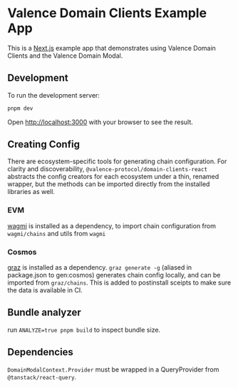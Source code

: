 # Valence Domain Clients Example App

This is a [Next.js](https://nextjs.org) example app that demonstrates using Valence Domain Clients and the Valence Domain Modal.

## Development

To run the development server:

```bash
pnpm dev
```

Open [http://localhost:3000](http://localhost:3000) with your browser to see the result.

## Creating Config

There are ecosystem-specific tools for generating chain configuration. For clarity and discoverability, `@valence-protocol/domain-clients-react` abstracts the config creators for each ecosystem under a thin, renamed wrapper, but the methods can be imported directly from the installed libraries as well.

### EVM

[wagmi](https://wagmi.sh/core/api/chains) is installed as a dependency, to import chain configuration from `wagmi/chains` and utils from `wagmi`

### Cosmos

[graz](https://graz.sh/docs/generate-chain-info) is installed as a dependency. `graz generate -g` (aliased in package.json to gen:cosmos) generates chain config locally, and can be imported from `graz/chains`. This is added to postinstall sceipts to make sure the data is available in CI.

## Bundle analyzer

run `ANALYZE=true pnpm build` to inspect bundle size.

## Dependencies

`DomainModalContext.Provider` must be wrapped in a QueryProvider from `@tanstack/react-query`.

